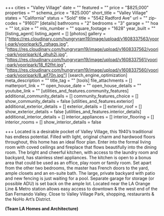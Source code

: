 +++
cities = "Valley Village"
date = ""
featured = ""
price = "$825,000"
properties = ""
schema_price = "825.000"
short_title = "Valley Village"
states = "California"
status = "Sold"
title = "5542 Radford Ave"
url = ""
zip-codes = "91607"
[details]
bathrooms = "2"
bedrooms = "3"
garage = ""
hoa = ""
lot_size = ""
mls_number = ""
square_footage = "1628"
year_built = ""
[listing_agent]
listing_agent = []
[photos]
gallery = ["https://res.cloudinary.com/hungryram19/image/upload/v1608337563/yoori-park/yooripark/5_rqhags.jpg", "https://res.cloudinary.com/hungryram19/image/upload/v1608337562/yoori-park/yooripark/4_qhuh2i.jpg", "https://res.cloudinary.com/hungryram19/image/upload/v1608337561/yoori-park/yooripark/18_fl2fht.jpg", "https://res.cloudinary.com/hungryram19/image/upload/v1608337560/yoori-park/yooripark/8_ajf70n.jpg"]
[search_engine_optimization]
meta_description = ""
title_tag = ""
[tools]
file_attachments = []
matterport_link = ""
open_house_date = ""
open_house_details = ""
youtube_link = ""
[utilities_and_features.community_features]
additional_community_details = []
community_features_choice = []
show_community_details = false
[utilities_and_features.exterior]
additional_exterior_details = []
exterior_details = []
exterior_roof = []
show_exterior_details = false
[utilities_and_features.interior_details]
additional_interior_details = []
interior_appliances = []
interior_flooring = []
interior_rooms = []
show_interior_details = false

+++
Located is a desirable pocket of Valley Village, this 1940’s traditional has endless potential. Filled with light, original charm and hardwood floors throughout, this home has an ideal floor plan. Enter into the formal living room with coved ceilings and fireplace that flows beautifully into the dining room. The bright and cheerful kitchen, with access to the laundry room and backyard, has stainless steel appliances. The kitchen is open to a bonus area that could be used as an office, play room or family room. Set apart from the other two bedrooms, the master has French doors to the yard, ample closets and an en-suite bath. The large, private backyard with patio and new fencing is just waiting for a pool. Separate garage for storage (or possible ADU) is set back on the ample lot. Located near the LA Orange Line & Metro station allows easy access to downtown & the west end of the San Fernando Valley. Close to Valley Village Park, shopping, restaurants & the NoHo Art’s District.

**(Team LA Homes and Architecture)**